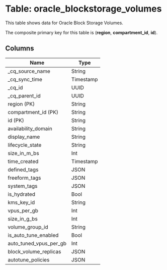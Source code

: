 # Table: oracle_blockstorage_volumes

This table shows data for Oracle Block Storage Volumes.

The composite primary key for this table is (**region**, **compartment_id**, **id**).

## Columns

| Name          | Type          |
| ------------- | ------------- |
|_cq_source_name|String|
|_cq_sync_time|Timestamp|
|_cq_id|UUID|
|_cq_parent_id|UUID|
|region (PK)|String|
|compartment_id (PK)|String|
|id (PK)|String|
|availability_domain|String|
|display_name|String|
|lifecycle_state|String|
|size_in_m_bs|Int|
|time_created|Timestamp|
|defined_tags|JSON|
|freeform_tags|JSON|
|system_tags|JSON|
|is_hydrated|Bool|
|kms_key_id|String|
|vpus_per_gb|Int|
|size_in_g_bs|Int|
|volume_group_id|String|
|is_auto_tune_enabled|Bool|
|auto_tuned_vpus_per_gb|Int|
|block_volume_replicas|JSON|
|autotune_policies|JSON|